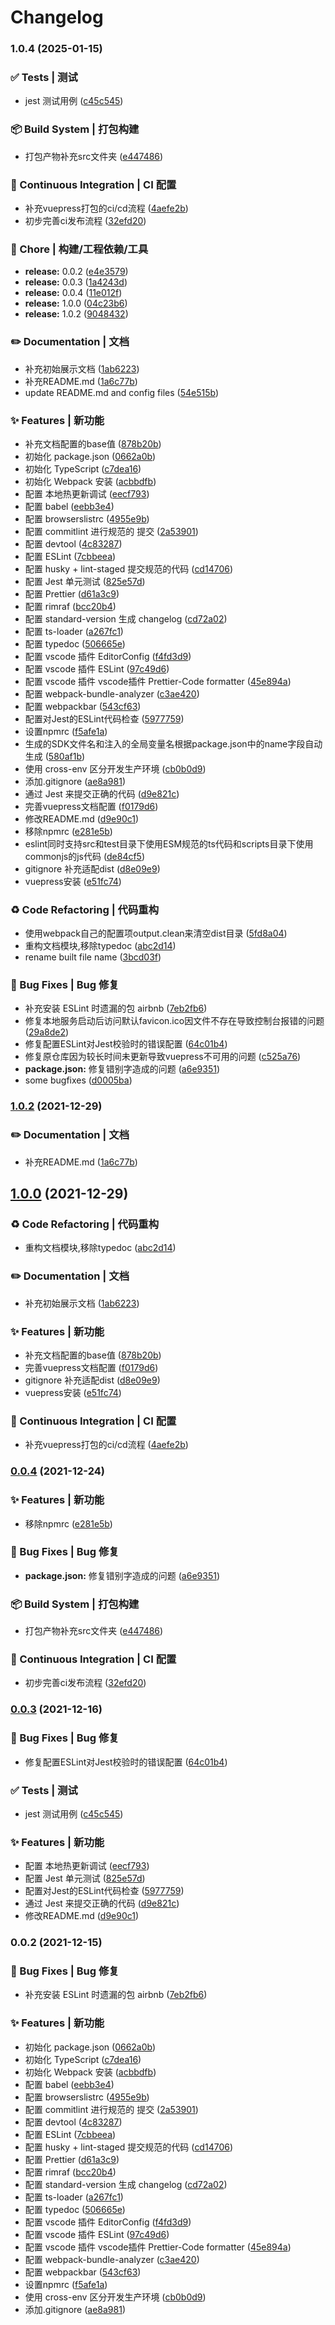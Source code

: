 # Changelog
### 1.0.4 (2025-01-15)


### ✅ Tests | 测试

* jest 测试用例 ([c45c545](https://github.com/Yakima-Teng/typescript-sdk-starter/commit/c45c5457f61f5596306c97106e6eb5937d303760))


### 📦‍ Build System | 打包构建

* 打包产物补充src文件夹 ([e447486](https://github.com/Yakima-Teng/typescript-sdk-starter/commit/e447486b8d00de1819c899973bf2a4fd9f6b82a4))


### 👷 Continuous Integration | CI 配置

* 补充vuepress打包的ci/cd流程 ([4aefe2b](https://github.com/Yakima-Teng/typescript-sdk-starter/commit/4aefe2ba0c736f37fedc086549566b0ec34de874))
* 初步完善ci发布流程 ([32efd20](https://github.com/Yakima-Teng/typescript-sdk-starter/commit/32efd207b493f6f92783c82f587de43420f912f0))


### 🚀 Chore | 构建/工程依赖/工具

* **release:** 0.0.2 ([e4e3579](https://github.com/Yakima-Teng/typescript-sdk-starter/commit/e4e35795571cae8f5537352335192687ed2c4b30))
* **release:** 0.0.3 ([1a4243d](https://github.com/Yakima-Teng/typescript-sdk-starter/commit/1a4243d4ea92d832dd999cd5cceca6ed52f9323c))
* **release:** 0.0.4 ([11e012f](https://github.com/Yakima-Teng/typescript-sdk-starter/commit/11e012fc31e0fa06b7198a3e9fb129cacc296bde))
* **release:** 1.0.0 ([04c23b6](https://github.com/Yakima-Teng/typescript-sdk-starter/commit/04c23b6dfff9c88697f3cb03601a3c666afadcf0))
* **release:** 1.0.2 ([9048432](https://github.com/Yakima-Teng/typescript-sdk-starter/commit/90484323fdf7b0a75e54ff5c54a71a27ffabea6f))


### ✏️ Documentation | 文档

* 补充初始展示文档 ([1ab6223](https://github.com/Yakima-Teng/typescript-sdk-starter/commit/1ab6223d0cc2c671d0d5bdd8a8dca3144ab8b97d))
* 补充README.md ([1a6c77b](https://github.com/Yakima-Teng/typescript-sdk-starter/commit/1a6c77b2b72bf8fd9bf5b4ddb6c11e15afd5202f))
* update README.md and config files ([54e515b](https://github.com/Yakima-Teng/typescript-sdk-starter/commit/54e515b60545d8dd9b3f26af1a46120fe0acd68d))


### ✨ Features | 新功能

* 补充文档配置的base值 ([878b20b](https://github.com/Yakima-Teng/typescript-sdk-starter/commit/878b20b44f78e4da2518eb1fc63d701d8f818f3e))
* 初始化 package.json ([0662a0b](https://github.com/Yakima-Teng/typescript-sdk-starter/commit/0662a0b027d81e2f15afe54d577813b6a1ef55e1))
* 初始化 TypeScript ([c7dea16](https://github.com/Yakima-Teng/typescript-sdk-starter/commit/c7dea167c94be5167fbfdfe9a9b0b6acd2a6c418))
* 初始化 Webpack 安装 ([acbbdfb](https://github.com/Yakima-Teng/typescript-sdk-starter/commit/acbbdfb6ac9cc9f4c46b10bdb55df9d5963cae5e))
* 配置 本地热更新调试 ([eecf793](https://github.com/Yakima-Teng/typescript-sdk-starter/commit/eecf793c945a368964d70ae4d7b252ce902d0eb5))
* 配置 babel ([eebb3e4](https://github.com/Yakima-Teng/typescript-sdk-starter/commit/eebb3e44fec5620b45fee003c43f61de44ff4ab8))
* 配置 browserslistrc ([4955e9b](https://github.com/Yakima-Teng/typescript-sdk-starter/commit/4955e9b4756ff6209dc2f34004bb99654052184a))
* 配置 commitlint 进行规范的 提交 ([2a53901](https://github.com/Yakima-Teng/typescript-sdk-starter/commit/2a5390125cdfe7383dc87b5f924546434c5c2a5b))
* 配置 devtool ([4c83287](https://github.com/Yakima-Teng/typescript-sdk-starter/commit/4c83287cf6b51f709ae1f6369b6d530c1ca605b7))
* 配置 ESLint ([7cbbeea](https://github.com/Yakima-Teng/typescript-sdk-starter/commit/7cbbeea9ea9ee745e2c97dab5f9606884fd4f65b))
* 配置 husky + lint-staged 提交规范的代码 ([cd14706](https://github.com/Yakima-Teng/typescript-sdk-starter/commit/cd14706c874a3796a8cc1fb980a9ee9ca8a2b902))
* 配置 Jest 单元测试 ([825e57d](https://github.com/Yakima-Teng/typescript-sdk-starter/commit/825e57d8f0ffbea19c5545b1e5349ca16e690f65))
* 配置 Prettier ([d61a3c9](https://github.com/Yakima-Teng/typescript-sdk-starter/commit/d61a3c95a87ad85a50fe3879c75e3d4df020db96))
* 配置 rimraf ([bcc20b4](https://github.com/Yakima-Teng/typescript-sdk-starter/commit/bcc20b4ceaae87d4142a0e38984de995737bda08))
* 配置 standard-version 生成 changelog ([cd72a02](https://github.com/Yakima-Teng/typescript-sdk-starter/commit/cd72a02e7749d0092ebf2bde0a9471a8da329f8d))
* 配置 ts-loader ([a267fc1](https://github.com/Yakima-Teng/typescript-sdk-starter/commit/a267fc126bac7dc2624f81d80360d4885ab4f279))
* 配置 typedoc ([506665e](https://github.com/Yakima-Teng/typescript-sdk-starter/commit/506665e615c2070790b32ddd0e22763ddb235d82))
* 配置 vscode 插件 EditorConfig ([f4fd3d9](https://github.com/Yakima-Teng/typescript-sdk-starter/commit/f4fd3d9a74d7deba20a73503e9b429730127e462))
* 配置 vscode 插件 ESLint ([97c49d6](https://github.com/Yakima-Teng/typescript-sdk-starter/commit/97c49d6f210ac38e7549a2957f0e89a5d79d0037))
* 配置 vscode 插件 vscode插件 Prettier-Code formatter ([45e894a](https://github.com/Yakima-Teng/typescript-sdk-starter/commit/45e894afc3ba9ebdae81998b922e1533ef2ba71a))
* 配置 webpack-bundle-analyzer ([c3ae420](https://github.com/Yakima-Teng/typescript-sdk-starter/commit/c3ae42094796d8e58dc12ab054685c08557763da))
* 配置 webpackbar ([543cf63](https://github.com/Yakima-Teng/typescript-sdk-starter/commit/543cf63be0386839521634ebe928c2bf71c6fa72))
* 配置对Jest的ESLint代码检查 ([5977759](https://github.com/Yakima-Teng/typescript-sdk-starter/commit/59777591845747f8e878337f83430c7fba7560d0))
* 设置npmrc ([f5afe1a](https://github.com/Yakima-Teng/typescript-sdk-starter/commit/f5afe1a59f461ac2e7ad52b7d81664a44ec47fc6))
* 生成的SDK文件名和注入的全局变量名根据package.json中的name字段自动生成 ([580af1b](https://github.com/Yakima-Teng/typescript-sdk-starter/commit/580af1b91a3610d9be032237cfcf12d46f1718e9))
* 使用 cross-env 区分开发生产环境 ([cb0b0d9](https://github.com/Yakima-Teng/typescript-sdk-starter/commit/cb0b0d9afd412947f800e388eab0411c792bf09f))
* 添加.gitignore ([ae8a981](https://github.com/Yakima-Teng/typescript-sdk-starter/commit/ae8a9819184216ad976d91cd239426d7232fcf91))
* 通过 Jest 来提交正确的代码 ([d9e821c](https://github.com/Yakima-Teng/typescript-sdk-starter/commit/d9e821cdf8054d6a7aaecb91ed10a40b106bed56))
* 完善vuepress文档配置 ([f0179d6](https://github.com/Yakima-Teng/typescript-sdk-starter/commit/f0179d6ba2fbd8d4494bfe502887c14fe4b3ec3e))
* 修改README.md ([d9e90c1](https://github.com/Yakima-Teng/typescript-sdk-starter/commit/d9e90c117d4ec26de50dc6b894f622f6e60c03ff))
* 移除npmrc ([e281e5b](https://github.com/Yakima-Teng/typescript-sdk-starter/commit/e281e5b839d5fd5e054c2b9c67b6e689439b3c11))
* eslint同时支持src和test目录下使用ESM规范的ts代码和scripts目录下使用commonjs的js代码 ([de84cf5](https://github.com/Yakima-Teng/typescript-sdk-starter/commit/de84cf5ec287257314b8d3f067c3a1300494d021))
* gitignore 补充适配dist ([d8e09e9](https://github.com/Yakima-Teng/typescript-sdk-starter/commit/d8e09e9541e6a6a4b2fcadaa99b695981ea51067))
* vuepress安装 ([e51fc74](https://github.com/Yakima-Teng/typescript-sdk-starter/commit/e51fc7425ee153a9f2c66d640228e3618048d802))


### ♻️ Code Refactoring | 代码重构

* 使用webpack自己的配置项output.clean来清空dist目录 ([5fd8a04](https://github.com/Yakima-Teng/typescript-sdk-starter/commit/5fd8a047ae7f8c4b318bed40bdf3c1bb941c6589))
* 重构文档模块,移除typedoc ([abc2d14](https://github.com/Yakima-Teng/typescript-sdk-starter/commit/abc2d141c8a294007d90f40da4277adb3ae76291))
* rename built file name ([3bcd03f](https://github.com/Yakima-Teng/typescript-sdk-starter/commit/3bcd03fa724573b0c0fae72308fe31b7de54221e))


### 🐛 Bug Fixes | Bug 修复

* 补充安装 ESLint 时遗漏的包 airbnb ([7eb2fb6](https://github.com/Yakima-Teng/typescript-sdk-starter/commit/7eb2fb6d2cc3d795ddf791c7d1bed29b0dec1505))
* 修复本地服务启动后访问默认favicon.ico因文件不存在导致控制台报错的问题 ([29a8de2](https://github.com/Yakima-Teng/typescript-sdk-starter/commit/29a8de22f7c4bad8092849ee9f834bacebb05a17))
* 修复配置ESLint对Jest校验时的错误配置 ([64c01b4](https://github.com/Yakima-Teng/typescript-sdk-starter/commit/64c01b4be4c0ed1ad02c5323cf1a567dea4a7a92))
* 修复原仓库因为较长时间未更新导致vuepress不可用的问题 ([c525a76](https://github.com/Yakima-Teng/typescript-sdk-starter/commit/c525a7699e15b15597fd4b8b9dc29f7e3020dc7b))
* **package.json:** 修复错别字造成的问题 ([a6e9351](https://github.com/Yakima-Teng/typescript-sdk-starter/commit/a6e9351dd165f78cd5139a4c6fda29f1a2c3c528))
* some bugfixes ([d0005ba](https://github.com/Yakima-Teng/typescript-sdk-starter/commit/d0005baa962906c181a6e0b899dda31e447b8df0))

### [1.0.2](https://github.com/nekobc1998923/typescript-sdk-starter/compare/v1.0.0...v1.0.2) (2021-12-29)


### ✏️ Documentation | 文档

* 补充README.md ([1a6c77b](https://github.com/nekobc1998923/typescript-sdk-starter/commit/1a6c77b2b72bf8fd9bf5b4ddb6c11e15afd5202f))

## [1.0.0](https://github.com/nekobc1998923/typescript-sdk-starter/compare/v0.0.4...v1.0.0) (2021-12-29)


### ♻️ Code Refactoring | 代码重构

* 重构文档模块,移除typedoc ([abc2d14](https://github.com/nekobc1998923/typescript-sdk-starter/commit/abc2d141c8a294007d90f40da4277adb3ae76291))


### ✏️ Documentation | 文档

* 补充初始展示文档 ([1ab6223](https://github.com/nekobc1998923/typescript-sdk-starter/commit/1ab6223d0cc2c671d0d5bdd8a8dca3144ab8b97d))


### ✨ Features | 新功能

* 补充文档配置的base值 ([878b20b](https://github.com/nekobc1998923/typescript-sdk-starter/commit/878b20b44f78e4da2518eb1fc63d701d8f818f3e))
* 完善vuepress文档配置 ([f0179d6](https://github.com/nekobc1998923/typescript-sdk-starter/commit/f0179d6ba2fbd8d4494bfe502887c14fe4b3ec3e))
* gitignore 补充适配dist ([d8e09e9](https://github.com/nekobc1998923/typescript-sdk-starter/commit/d8e09e9541e6a6a4b2fcadaa99b695981ea51067))
* vuepress安装 ([e51fc74](https://github.com/nekobc1998923/typescript-sdk-starter/commit/e51fc7425ee153a9f2c66d640228e3618048d802))


### 👷 Continuous Integration | CI 配置

* 补充vuepress打包的ci/cd流程 ([4aefe2b](https://github.com/nekobc1998923/typescript-sdk-starter/commit/4aefe2ba0c736f37fedc086549566b0ec34de874))

### [0.0.4](https://github.com/nekobc1998923/typescript-sdk-starter/compare/v0.0.3...v0.0.4) (2021-12-24)


### ✨ Features | 新功能

* 移除npmrc ([e281e5b](https://github.com/nekobc1998923/typescript-sdk-starter/commit/e281e5b839d5fd5e054c2b9c67b6e689439b3c11))


### 🐛 Bug Fixes | Bug 修复

* **package.json:** 修复错别字造成的问题 ([a6e9351](https://github.com/nekobc1998923/typescript-sdk-starter/commit/a6e9351dd165f78cd5139a4c6fda29f1a2c3c528))


### 📦‍ Build System | 打包构建

* 打包产物补充src文件夹 ([e447486](https://github.com/nekobc1998923/typescript-sdk-starter/commit/e447486b8d00de1819c899973bf2a4fd9f6b82a4))


### 👷 Continuous Integration | CI 配置

* 初步完善ci发布流程 ([32efd20](https://github.com/nekobc1998923/typescript-sdk-starter/commit/32efd207b493f6f92783c82f587de43420f912f0))

### [0.0.3](https://github.com/nekobc1998923/typescript-sdk-starter/compare/v0.0.2...v0.0.3) (2021-12-16)


### 🐛 Bug Fixes | Bug 修复

* 修复配置ESLint对Jest校验时的错误配置 ([64c01b4](https://github.com/nekobc1998923/typescript-sdk-starter/commit/64c01b4be4c0ed1ad02c5323cf1a567dea4a7a92))


### ✅ Tests | 测试

* jest 测试用例 ([c45c545](https://github.com/nekobc1998923/typescript-sdk-starter/commit/c45c5457f61f5596306c97106e6eb5937d303760))


### ✨ Features | 新功能

* 配置 本地热更新调试 ([eecf793](https://github.com/nekobc1998923/typescript-sdk-starter/commit/eecf793c945a368964d70ae4d7b252ce902d0eb5))
* 配置 Jest 单元测试 ([825e57d](https://github.com/nekobc1998923/typescript-sdk-starter/commit/825e57d8f0ffbea19c5545b1e5349ca16e690f65))
* 配置对Jest的ESLint代码检查 ([5977759](https://github.com/nekobc1998923/typescript-sdk-starter/commit/59777591845747f8e878337f83430c7fba7560d0))
* 通过 Jest 来提交正确的代码 ([d9e821c](https://github.com/nekobc1998923/typescript-sdk-starter/commit/d9e821cdf8054d6a7aaecb91ed10a40b106bed56))
* 修改README.md ([d9e90c1](https://github.com/nekobc1998923/typescript-sdk-starter/commit/d9e90c117d4ec26de50dc6b894f622f6e60c03ff))

### 0.0.2 (2021-12-15)


### 🐛 Bug Fixes | Bug 修复

* 补充安装 ESLint 时遗漏的包 airbnb ([7eb2fb6](https://github.com/nekobc1998923/typescript-sdk-starter/commit/7eb2fb6d2cc3d795ddf791c7d1bed29b0dec1505))


### ✨ Features | 新功能

* 初始化 package.json ([0662a0b](https://github.com/nekobc1998923/typescript-sdk-starter/commit/0662a0b027d81e2f15afe54d577813b6a1ef55e1))
* 初始化 TypeScript ([c7dea16](https://github.com/nekobc1998923/typescript-sdk-starter/commit/c7dea167c94be5167fbfdfe9a9b0b6acd2a6c418))
* 初始化 Webpack 安装 ([acbbdfb](https://github.com/nekobc1998923/typescript-sdk-starter/commit/acbbdfb6ac9cc9f4c46b10bdb55df9d5963cae5e))
* 配置 babel ([eebb3e4](https://github.com/nekobc1998923/typescript-sdk-starter/commit/eebb3e44fec5620b45fee003c43f61de44ff4ab8))
* 配置 browserslistrc ([4955e9b](https://github.com/nekobc1998923/typescript-sdk-starter/commit/4955e9b4756ff6209dc2f34004bb99654052184a))
* 配置 commitlint 进行规范的 提交 ([2a53901](https://github.com/nekobc1998923/typescript-sdk-starter/commit/2a5390125cdfe7383dc87b5f924546434c5c2a5b))
* 配置 devtool ([4c83287](https://github.com/nekobc1998923/typescript-sdk-starter/commit/4c83287cf6b51f709ae1f6369b6d530c1ca605b7))
* 配置 ESLint ([7cbbeea](https://github.com/nekobc1998923/typescript-sdk-starter/commit/7cbbeea9ea9ee745e2c97dab5f9606884fd4f65b))
* 配置 husky + lint-staged 提交规范的代码 ([cd14706](https://github.com/nekobc1998923/typescript-sdk-starter/commit/cd14706c874a3796a8cc1fb980a9ee9ca8a2b902))
* 配置 Prettier ([d61a3c9](https://github.com/nekobc1998923/typescript-sdk-starter/commit/d61a3c95a87ad85a50fe3879c75e3d4df020db96))
* 配置 rimraf ([bcc20b4](https://github.com/nekobc1998923/typescript-sdk-starter/commit/bcc20b4ceaae87d4142a0e38984de995737bda08))
* 配置 standard-version 生成 changelog ([cd72a02](https://github.com/nekobc1998923/typescript-sdk-starter/commit/cd72a02e7749d0092ebf2bde0a9471a8da329f8d))
* 配置 ts-loader ([a267fc1](https://github.com/nekobc1998923/typescript-sdk-starter/commit/a267fc126bac7dc2624f81d80360d4885ab4f279))
* 配置 typedoc ([506665e](https://github.com/nekobc1998923/typescript-sdk-starter/commit/506665e615c2070790b32ddd0e22763ddb235d82))
* 配置 vscode 插件 EditorConfig ([f4fd3d9](https://github.com/nekobc1998923/typescript-sdk-starter/commit/f4fd3d9a74d7deba20a73503e9b429730127e462))
* 配置 vscode 插件 ESLint ([97c49d6](https://github.com/nekobc1998923/typescript-sdk-starter/commit/97c49d6f210ac38e7549a2957f0e89a5d79d0037))
* 配置 vscode 插件 vscode插件 Prettier-Code formatter ([45e894a](https://github.com/nekobc1998923/typescript-sdk-starter/commit/45e894afc3ba9ebdae81998b922e1533ef2ba71a))
* 配置 webpack-bundle-analyzer ([c3ae420](https://github.com/nekobc1998923/typescript-sdk-starter/commit/c3ae42094796d8e58dc12ab054685c08557763da))
* 配置 webpackbar ([543cf63](https://github.com/nekobc1998923/typescript-sdk-starter/commit/543cf63be0386839521634ebe928c2bf71c6fa72))
* 设置npmrc ([f5afe1a](https://github.com/nekobc1998923/typescript-sdk-starter/commit/f5afe1a59f461ac2e7ad52b7d81664a44ec47fc6))
* 使用 cross-env 区分开发生产环境 ([cb0b0d9](https://github.com/nekobc1998923/typescript-sdk-starter/commit/cb0b0d9afd412947f800e388eab0411c792bf09f))
* 添加.gitignore ([ae8a981](https://github.com/nekobc1998923/typescript-sdk-starter/commit/ae8a9819184216ad976d91cd239426d7232fcf91))
